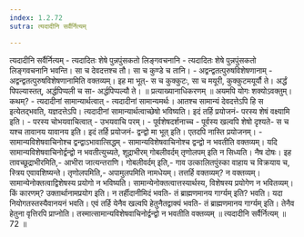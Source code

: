 ```yaml
---
index: 1.2.72
sutra: त्यदादीनि सर्वैर्नित्यम्

---
```

 त्यदादीनि सर्वैर्नित्यम् - त्यदादितः शेषे पुन्नपुंसकतो लिङ्गवचनानि - त्यदादितः शेषे पुन्नपुंसकतो लिङ्गवचनानि भवन्ति। सा च देवदत्तश्च तौ। सा च कुण्डे च तानि। - अद्वन्द्वतत्पुरुषविशेषणानाम् - अद्वन्द्वतत्पुरुषविशेषणानामिति वक्तव्यम्। इह मा भूत्- स च कुक्कुटः, सा च मयूरी, कुक्कुटमयूर्यौ ते। अर्द्धं पिपल्यास्तत्, अर्द्धपिप्पली च सा- अर्द्धपिप्पल्यौ ते। ॥ प्रत्याख्यानाधिकरणम् ॥ अयमपि योगः शक्योऽवक्तुम्। कथम्? - त्यदादीनां सामान्यार्थत्वात् - त्यदादीनां सामान्यमर्थः। आतश्च सामान्यं देवदत्तेऽपि हि स इत्येतद्भवति, यज्ञदत्तेऽपि। त्यदादीनां सामान्यार्थत्वाच्छेषो भविष्यति। इदं तर्हि प्रयोजनं- परस्य शेषं वक्ष्यामि इति। - परस्य चोभयवाचित्वात् - उभयवाचि परम्। - पूर्वशेषदर्शनाच्च - पूर्वस्य खल्वपि शेषो दृश्यते- स च यश्च तावानय यावानय इति। इदं तर्हि प्रयोजनं- द्वन्द्वो मा भूत् इति। एतदपि नास्ति प्रयोजनम्। - सामान्यविशेषवाचिनोश्च द्वन्द्वाऽभावात्सिद्धम् - सामान्यविशेषवाचिनोश्च द्वन्द्वो न भवतीति वक्तव्यम्। यदि सामान्यविशेषवाचिनोर्द्वन्द्वो न भवतीत्युच्यते, शूद्राभीरम् गोबलीवर्दम् तृणोलपम् इति न सिध्यति। नैष दोषः। इह तावच्छूद्राभीरमिति,- आभीरा जात्यन्तराणि। गोबलीवर्दम् इति,- गाव उत्कालितपुंस्का वाहाय च विक्रयाय च, स्त्रिय एवावशिष्यन्ते। तृणोलपमिति,- अपामुलपमिति नामधेयम्। तत्तर्हि वक्तव्यम्? न वक्तव्यम्। सामान्येनोक्तत्वाद्विशेषस्य प्रयोगो न भविष्यति। सामान्येनोक्तत्वात्तस्यार्थस्य, विशेषस्य प्रयोगेण न भवितव्यम्। किं कारणम्? उक्तार्थानामप्रयोग इति। न तर्हीदानीमिदं भवति- तं ब्राह्मणमानय गार्ग्यम् इति? भवति। यदा नियोगतस्तस्यैवानयनं भवति। एवं तर्हि येनैव खल्वपि हेतुनैतद्वाक्यं भवति- तं ब्राह्मणमानय गार्ग्यम् इति। तेनैव हेतुना वृत्तिरपि प्राप्नोति। तस्मात्सामान्यविशेषवाचिनोर्द्वन्द्वो न भवतीति वक्तव्यम् ॥ त्यदादीनि सर्वैर्नित्यम् ॥ 72 ॥ 